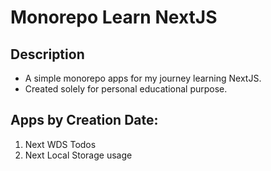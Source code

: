 # Monorepo Learn NextJS

## Description

- A simple monorepo apps for my journey learning NextJS.
- Created solely for personal educational purpose.

## Apps by Creation Date:

1. Next WDS Todos
1. Next Local Storage usage
